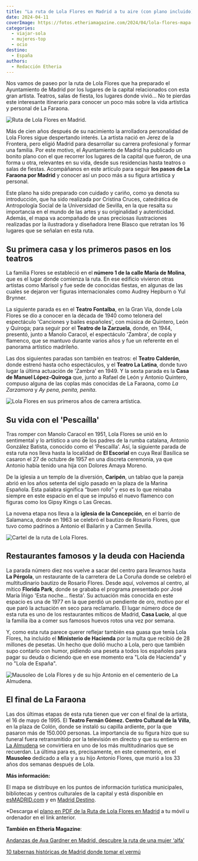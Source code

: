 ```yaml
---
title: "La ruta de Lola Flores en Madrid a tu aire (con plano incluido)"
date: 2024-04-11
coverImage: https://fotos.etheriamagazine.com/2024/04/lola-flores-mapa-ruta.jpg
categories: 
  - viajar-sola
  - mujeres-top
  - ocio
destino: 
  - España
authors: 
  - Redacción Etheria
---
```


Nos vamos de paseo por la ruta de Lola Flores que ha preparado el Ayuntamiento de Madrid 
por los lugares de la capital relacionados con esta gran artista. Teatros, salas de 
fiesta, los lugares donde vivió… No te pierdas este interesante itinerario para conocer 
un poco más sobre la vida artística y personal de La Faraona. 

![Ruta de Lola Flores en Madrid.](https://fotos.etheriamagazine.com/2024/04/lola-flores-mapa-ruta.jpg "Ruta de Lola Flores en Madrid. © Ayuntamiento de Madrid.")

Más de cien años después de su nacimiento la arrolladora personalidad de Lola Flores 
sigue despertando interés. La artista nació en Jerez de la Frontera, pero eligió Madrid 
para desarrollar su carrera profesional y formar una familia. Por este motivo, el 
Ayuntamiento de Madrid ha publicado un bonito plano con el que recorrer los lugares de 
la capital que fueron, de una forma u otra, relevantes en su vida, desde sus residencias 
hasta teatros o salas de fiestas. Acompáñanos en este artículo para seguir **los pasos 
de La Faraona por Madrid** y conocer así un poco más a su figura artística y personal. 

Este plano ha sido preparado con cuidado y cariño, como ya denota su introducción, que 
ha sido realizada por Cristina Cruces, catedrática de Antropología Social de la 
Universidad de Sevilla, en la que resalta su importancia en el mundo de las artes y su 
originalidad y autenticidad. Además, el mapa va acompañado de unas preciosas 
ilustraciones realizadas por la ilustradora y diseñadora Irene Blasco que retratan los 
16 lugares que se señalan en esta ruta. 

## Su primera casa y los primeros pasos en los teatros

La familia Flores se estableció en el **número 1 de la calle María de Molina**, que es 
el lugar donde comienza la ruta. En ese edificio vivieron otras artistas como Marisol y 
fue sede de conocidas fiestas, en algunas de las cuales se dejaron ver figuras 
internacionales como Audrey Hepburn o Yul Brynner. 

La siguiente parada es en el **Teatro Fontalba**, en la Gran Vía, donde Lola Flores se 
dio a conocer en la década de 1940 como telonera del espectáculo 'Canciones y bailes 
españoles', con música de Quintero, León y Quiroga; para seguir por el **Teatro de la 
Zarzuela**, donde, en 1944, presentó, junto a Manolo Caracol, el espectáculo 'Zambra', 
de copla y flamenco, que se mantuvo durante varios años y fue un referente en el 
panorama artístico madrileño. 

Las dos siguientes paradas son también en teatros: el **Teatro Calderón**, donde estrenó 
hasta ocho espectáculos, y el **Teatro La Latina**, donde tuvo lugar la última actuación 
de 'Zambra' en 1949. Y la sexta parada es la **Casa de Manuel López-Quiroga** que, junto 
a Rafael de León y Antonio Quintero, compuso alguna de las coplas más conocidas de La 
Faraona, como _La Zarzamora_ y _Ay pena, penita, penita_. 

![Lola Flores en sus primeros años de carrera artística.](https://fotos.etheriamagazine.com/2024/04/lola-flores-ruta-joven.jpg "Lola Flores en sus primeros años de carrera artística. © CC Wikimedia Commons.")

## Su vida con el 'Pescaílla'

Tras romper con Manolo Caracol en 1951, Lola Flores se unió en lo sentimental y lo 
artístico a uno de los padres de la rumba catalana, Antonio González Batista, conocido 
como el 'Pescaílla'. Así, la siguiente parada de esta ruta nos lleva hasta la localidad 
de **El Escorial** en cuya Real Basílica se casaron el 27 de octubre de 1957 en una 
discreta ceremonia, ya que Antonio había tenido una hija con Dolores Amaya Moreno. 

De la iglesia a un templo de la diversión, **Caripén**, un tablao que la pareja abrió en 
los años setenta del siglo pasado en la plaza de la Marina Española. Esta palabra 
significa “buen rollo” y eso es lo que reinaba siempre en este espacio en el que se 
impulsó el nuevo flamenco con figuras como los Gipsy Kings o Las Grecas. 

La novena etapa nos lleva a la **iglesia de la Concepción**, en el barrio de Salamanca, 
donde en 1963 se celebró el bautizo de Rosario Flores, que tuvo como padrinos a Antonio 
el Bailarín y a Carmen Sevilla. 

![Cartel de la ruta de Lola Flores.](https://fotos.etheriamagazine.com/2024/04/ruta-lola-flores-cartel.jpg "Cartel de la ruta de Lola Flores. © Ayuntamiento de Madrid")

## Restaurantes famosos y la deuda con Hacienda

La parada número diez nos vuelve a sacar del centro para llevarnos hasta **La Pérgola**, 
un restaurante de la carretera de La Coruña donde se celebró el multitudinario bautizo 
de Rosario Flores. Desde aquí, volvemos al centro, al mítico **Florida Park**, donde se 
grababa el programa presentado por José María Íñigo 'Esta noche… fiesta'. Su actuación 
más conocida en este espacio es una de 1977 en la que perdió un pendiente de oro, motivo 
por el que paró la actuación en seco para reclamarlo. El lugar número doce de esta ruta 
es uno de los restaurantes míticos de Madrid, **Casa Lucio**, al que la familia iba a 
comer sus famosos huevos rotos una vez por semana. 

Y, como esta ruta parece querer reflejar también esa guasa que tenía Lola Flores, ha 
incluido el **Ministerio de Hacienda** por la multa que recibió de 28 millones de 
pesetas. Un hecho que dolió mucho a Lola, pero que también supo contarlo con humor, 
pidiendo una peseta a todos los españoles para pagar su deuda o diciendo que en ese 
momento era "Lola de Hacienda" y no "Lola de España". 

![Mausoleo de Lola Flores y de su hijo Antonio en el cementerio de La Almudena.](https://fotos.etheriamagazine.com/2024/04/mausoleo-lola-antonio-cementerio-almudena.jpg "Mausoleo de Lola Flores y de su hijo Antonio en el cementerio de La Almudena. © Kelu Robles.")

## El final de La Faraona

Las dos últimas etapas de esta ruta tienen que ver con el final de la artista, el 16 de 
mayo de 1995. El **Teatro Fernán Gómez. Centro Cultural de la Villa**, en la plaza de 
Colón, donde se instaló su capilla ardiente, por la que pasaron más de 150.000 personas. 
La importancia de su figura hizo que su funeral fuera retransmitido por la televisión en 
directo y que su entierro en [La 
Almudena](https://etheriamagazine.com/2019/10/30/necroturismo-que-ver-visitas-guiadas-cementerio-almudena-madrid/) 
se convirtiera en uno de los más multitudinarios que se recuerdan. La última para es, 
precisamente, en este cementerio, en el **Mausoleo** dedicado a ella y a su hijo Antonio 
Flores, que murió a los 33 años dos semanas después de Lola. 

**Más información:** 

El mapa se distribuye en los puntos de información turística municipales, bibliotecas y 
centros culturales de la capital y está disponible en [esMADRID.com](https://www.madrid-destino.com/mapas-culturales-ilustrados) 
y en [Madrid Destino](https://www.madrid-destino.com/mapas-culturales-ilustrados). 

\*Descarga el [plano en PDF de la Ruta de Lola Flores en 
Madrid](https://www.madrid-destino.com/sites/default/files/2024-02/mapa_ilustrado_lola_flores_es_en.pdf) 
a tu móvil u ordenador en el link anterior. 

****También en Etheria Magazine****: 

[Andanzas de Ava Gardner en Madrid, descubre la ruta de una mujer 
‘alfa’](https://etheriamagazine.com/2022/01/12/ruta-ava-gardner-en-madrid/) 

[10 tabernas históricas de Madrid donde tomar el 
vermú](https://etheriamagazine.com/2022/05/20/tabernas-historicas-de-madrid/)
